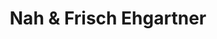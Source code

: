 ---
title: "Nah & Frisch Ehgartner"
url: /st-georgen-ob-judenburg/nah-und-frisch-ehgartner/
shop: Supermarkt
---